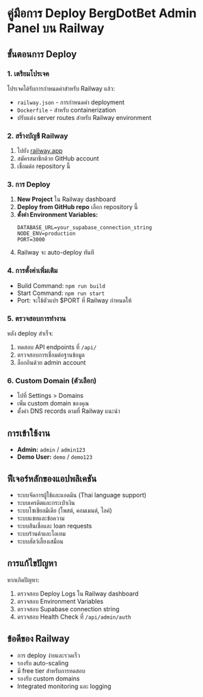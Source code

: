 # คู่มือการ Deploy BergDotBet Admin Panel บน Railway

## ขั้นตอนการ Deploy

### 1. เตรียมโปรเจค
โปรเจคได้รับการกำหนดค่าสำหรับ Railway แล้ว:
- `railway.json` - การกำหนดค่า deployment
- `Dockerfile` - สำหรับ containerization
- ปรับแต่ง server routes สำหรับ Railway environment

### 2. สร้างบัญชี Railway
1. ไปยัง [railway.app](https://railway.app)
2. สมัครสมาชิกด้วย GitHub account
3. เชื่อมต่อ repository นี้

### 3. การ Deploy
1. **New Project** ใน Railway dashboard
2. **Deploy from GitHub repo** เลือก repository นี้
3. **ตั้งค่า Environment Variables:**
   ```
   DATABASE_URL=your_supabase_connection_string
   NODE_ENV=production
   PORT=3000
   ```
4. Railway จะ auto-deploy ทันที

### 4. การตั้งค่าเพิ่มเติม
- Build Command: `npm run build`
- Start Command: `npm run start`
- Port: จะใช้ตัวแปร $PORT ที่ Railway กำหนดให้

### 5. ตรวจสอบการทำงาน
หลัง deploy สำเร็จ:
1. ทดสอบ API endpoints ที่ `/api/`
2. ตรวจสอบการเชื่อมต่อฐานข้อมูล
3. ล็อกอินด้วย admin account

### 6. Custom Domain (ตัวเลือก)
- ไปที่ Settings > Domains
- เพิ่ม custom domain ของคุณ
- ตั้งค่า DNS records ตามที่ Railway แนะนำ

## การเข้าใช้งาน
- **Admin:** `admin` / `admin123`
- **Demo User:** `demo` / `demo123`

## ฟีเจอร์หลักของแอปพลิเคชัน
- ระบบจัดการผู้ใช้และแอดมิน (Thai language support)
- ระบบเครดิตและกระเป๋าเงิน
- ระบบโซเชียลมีเดีย (โพสต์, คอมเมนต์, ไลค์)
- ระบบแชทและข้อความ
- ระบบสินเชื่อและ loan requests
- ระบบร้านค้าและไอเทม
- ระบบสัตว์เลี้ยงเสมือน

## การแก้ไขปัญหา
หากเกิดปัญหา:
1. ตรวจสอบ Deploy Logs ใน Railway dashboard
2. ตรวจสอบ Environment Variables
3. ตรวจสอบ Supabase connection string
4. ตรวจสอบ Health Check ที่ `/api/admin/auth`

## ข้อดีของ Railway
- การ deploy ง่ายและรวดเร็ว
- รองรับ auto-scaling
- มี free tier สำหรับการทดสอบ
- รองรับ custom domains
- Integrated monitoring และ logging